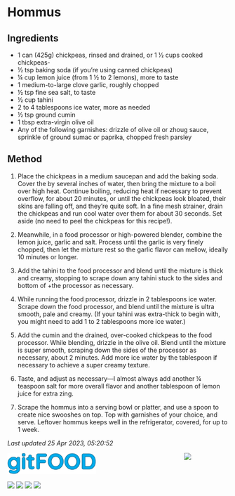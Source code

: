 # Hommus

## Ingredients

- 1 can (425g) chickpeas, rinsed and drained, or 1 ½ cups cooked chickpeas-
- ½ tsp baking soda (if you’re using canned chickpeas)
- ¼ cup lemon juice (from 1 ½ to 2 lemons), more to taste
- 1 medium-to-large clove garlic, roughly chopped
- ½ tsp fine sea salt, to taste
- ½ cup tahini
- 2 to 4 tablespoons ice water, more as needed
- ½ tsp ground cumin
- 1 tbsp extra-virgin olive oil
- Any of the following garnishes: drizzle of olive oil or zhoug sauce, sprinkle of ground sumac or paprika, chopped fresh parsley


## Method

1. Place the chickpeas in a medium saucepan and add the baking soda. Cover the  by several inches of water, then bring the mixture to a boil over high heat. Continue boiling, reducing heat if necessary to prevent overflow, for about 20 minutes, or until the chickpeas look bloated, their skins are falling off, and they’re quite soft. In a fine mesh strainer, drain the chickpeas and run cool water over them for about 30 seconds. Set aside (no need to peel the chickpeas for this recipe!).

2. Meanwhile, in a food processor or high-powered blender, combine the lemon juice, garlic and salt. Process until the garlic is very finely chopped, then let the mixture rest so the garlic flavor can mellow, ideally 10 minutes or longer.

3. Add the tahini to the food processor and blend until the mixture is thick and creamy, stopping to scrape down any tahini stuck to the sides and bottom of +the processor as necessary.

4. While running the food processor, drizzle in 2 tablespoons ice water. Scrape down the food processor, and blend until the mixture is ultra smooth, pale and creamy. (If your tahini was extra-thick to begin with, you might need to add 1 to 2 tablespoons more ice water.)

5. Add the cumin and the drained, over-cooked chickpeas to the food processor. While blending, drizzle in the olive oil. Blend until the mixture is super smooth, scraping down the sides of the processor as necessary, about 2 minutes. Add more ice water by the tablespoon if necessary to achieve a super creamy texture.

6. Taste, and adjust as necessary—I almost always add another ¼ teaspoon salt for more overall flavor and another tablespoon of lemon juice for extra zing.

7. Scrape the hommus into a serving bowl or platter, and use a spoon to create nice swooshes on top. Top with garnishes of your choice, and serve. Leftover hommus keeps well in the refrigerator, covered, for up to 1 week.

*Last updated 25 Apr 2023, 05:20:52*


<img src="../images/logo_sm.png" width="40%" />

<img src="https://profile-counter.glitch.me/fexofenadine_hommus/count.svg" width="20%" align="right" />

<img src="https://img.shields.io/badge/tag-healthy-blue.svg" /> <img src="https://img.shields.io/badge/tag-protein-blue.svg" /> <img src="https://img.shields.io/badge/tag-messy-blue.svg" /> <img src="https://img.shields.io/badge/tag-tricky-blue.svg" /> 